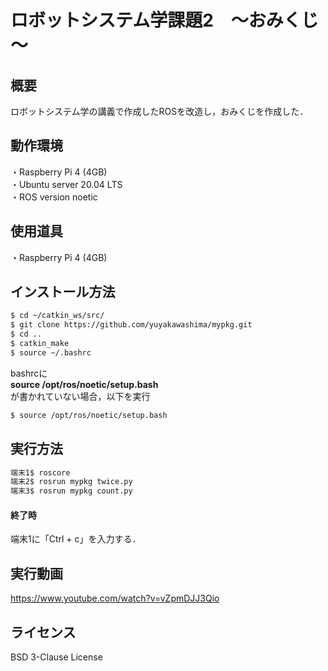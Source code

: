 # ロボットシステム学課題2　～おみくじ～
## 概要
ロボットシステム学の講義で作成したROSを改造し，おみくじを作成した．
## 動作環境
・Raspberry Pi 4 (4GB)  
・Ubuntu server 20.04 LTS  
・ROS version noetic  
## 使用道具
・Raspberry Pi 4 (4GB)
## インストール方法
```sh
$ cd ~/catkin_ws/src/
$ git clone https://github.com/yuyakawashima/mypkg.git
$ cd ..
$ catkin_make
$ source ~/.bashrc
```
bashrcに  
**source /opt/ros/noetic/setup.bash**  
が書かれていない場合，以下を実行  
```sh
$ source /opt/ros/noetic/setup.bash
``` 
## 実行方法
```sh
端末1$ roscore
端末2$ rosrun mypkg twice.py
端末3$ rosrun mypkg count.py
```
####  終了時
端末1に「Ctrl + c」を入力する．   
## 実行動画
https://www.youtube.com/watch?v=vZpmDJJ3Qio
## ライセンス
BSD 3-Clause License

